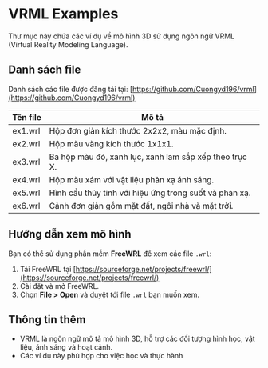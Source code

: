 # VRML Examples

Thư mục này chứa các ví dụ về mô hình 3D sử dụng ngôn ngữ VRML (Virtual Reality Modeling Language).

## Danh sách file

Danh sách các file được đăng tải tại: [https://github.com/Cuongyd196/vrml](https://github.com/Cuongyd196/vrml)

| Tên file   | Mô tả                                                                 |
|------------|-----------------------------------------------------------------------|
| ex1.wrl    | Hộp đơn giản kích thước 2x2x2, màu mặc định.                         |
| ex2.wrl    | Hộp màu vàng kích thước 1x1x1.                                       |
| ex3.wrl    | Ba hộp màu đỏ, xanh lục, xanh lam sắp xếp theo trục X.               |
| ex4.wrl    | Hộp màu xám với vật liệu phản xạ ánh sáng.                           |
| ex5.wrl    | Hình cầu thủy tinh với hiệu ứng trong suốt và phản xạ.               |
| ex6.wrl    | Cảnh đơn giản gồm mặt đất, ngôi nhà và mặt trời.                     |

## Hướng dẫn xem mô hình

Bạn có thể sử dụng phần mềm **FreeWRL** để xem các file `.wrl`:

1. Tải FreeWRL tại [https://sourceforge.net/projects/freewrl/](https://sourceforge.net/projects/freewrl/)
2. Cài đặt và mở FreeWRL.
3. Chọn **File > Open** và duyệt tới file `.wrl` bạn muốn xem.

## Thông tin thêm

- VRML là ngôn ngữ mô tả mô hình 3D, hỗ trợ các đối tượng hình học, vật liệu, ánh sáng và hoạt cảnh.
- Các ví dụ này phù hợp cho việc học và thực hành